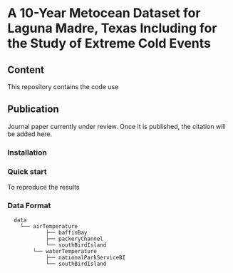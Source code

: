 # A 10-Year Metocean Dataset for Laguna Madre, Texas Including for the Study of Extreme Cold Events
## Content
This repository contains the code use 

## Publication
Journal paper currently under review. Once it is published, the citation will be added here.

### Installation

### Quick start
To reproduce the results

### Data Format

      data
      	└── airTemperature
                ├── baffinBay
                ├── packeryChannel
                └── southBirdIsland
            └── waterTemperature
                ├── nationalParkServiceBI
                └── southBirdIsland
            
